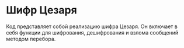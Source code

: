 # Шифр Цезаря
Код представляет собой реализацию шифра Цезаря. Он включает в себя функции для шифрования, дешифрования и взлома сообщений методом перебора.
